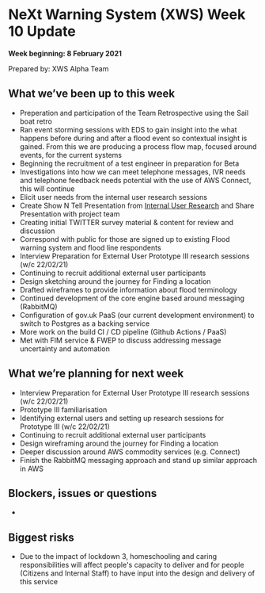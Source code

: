 # NeXt Warning System (XWS) Week 10 Update
**Week beginning: 8 February 2021** 

Prepared by: XWS Alpha Team

## What we’ve been up to this week

* Preperation and participation of the Team Retrospective using the Sail boat retro
* Ran event storming sessions with EDS to gain insight into the what happens before during and after a flood event so contextual insight is gained. From this we are producing a process flow map, focused around events, for the current systems
* Beginning the recruitment of a test engineer in preparation for Beta
* Investigations into how we can meet telephone messages, IVR needs and telephone feedback needs potential with the use of AWS Connect, this will continue
* Elicit user needs from the internal user research sessions
* Create Show N Tell Presentation from [Internal User Research](https://docs.google.com/presentation/d/1juWb3pzK0YwZ_iQhognmNrk9Zg9VVZzL/edit#slide=id.p1) and Share Presentation with project team
* Creating initial TWITTER survey material & content for review and discussion
* Correspond with public for those are signed up to existing Flood warning system and flood line respondents
* Interview Preparation for External User Prototype III research sessions (w/c 22/02/21)
* Continuing to recruit additional external user participants
* Design sketching around the journey for Finding a location
* Drafted wireframes to provide information about flood terminology
* Continued development of the core engine based around messaging (RabbitMQ)
* Configuration of gov.uk PaaS (our current development environment) to switch to Postgres as a backing service 
* More work on the build CI / CD pipeline (Github Actions / PaaS)
* Met with FIM service & FWEP to discuss addressing message uncertainty and automation

## What we’re planning for next week

* Interview Preparation for External User Prototype III research sessions (w/c 22/02/21)
* Prototype III familiarisation
* Identifying external users and setting up research sessions  for Prototype III (w/c 22/02/21) 
* Continuing to recruit additional external user participants
* Design wireframing around the journey for Finding a location
* Deeper discussion around AWS commodity services (e.g. Connect)
* Finish the RabbitMQ messaging approach and stand up similar approach in AWS


## Blockers, issues or questions

* 

## Biggest risks

* Due to the impact of lockdown 3, homeschooling and caring responsibilities will affect people's capacity to deliver and for people (Citizens and Internal Staff) to have input into the design and delivery of this service
